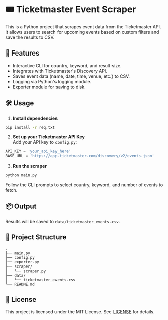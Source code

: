 # 🎟 Ticketmaster Event Scraper

This is a Python project that scrapes event data from the Ticketmaster API. 
It allows users to search for upcoming events based on custom filters and save the results to CSV.

## 🚀 Features

- Interactive CLI for country, keyword, and result size.
- Integrates with Ticketmaster's Discovery API.
- Saves event data (name, date, time, venue, etc.) to CSV.
- Logging via Python's logging module.
- Exporter module for saving to disk.

## 🛠 Usage

1. **Install dependencies**

```bash
pip install -r req.txt
```

2. **Set up your Ticketmaster API Key**  
   Add your API key to `config.py`:

```python
API_KEY = 'your_api_key_here'
BASE_URL = 'https://app.ticketmaster.com/discovery/v2/events.json'
```

3. **Run the scraper**

```bash
python main.py
```

Follow the CLI prompts to select country, keyword, and number of events to fetch.

## 📦 Output

Results will be saved to `data/ticketmaster_events.csv`.

## 📂 Project Structure

```
.
├── main.py
├── config.py
├── exporter.py
├── scraper/
│   └── scraper.py
├── data/
│   └── ticketmaster_events.csv
└── README.md
```

## 🧾 License

This project is licensed under the MIT License. See [LICENSE](LICENSE) for details.
